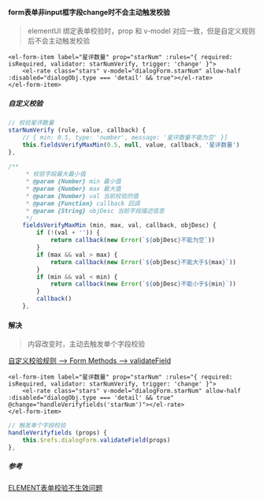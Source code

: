 #### form表单非input框字段change时不会主动触发校验

> elementUI 绑定表单校验时，prop 和 v-model 对应一致，但是自定义规则后不会主动触发校验

```vue
<el-form-item label="星评数量" prop="starNum" :rules="{ required: isRequired, validator: starNumVerify, trigger: 'change' }">
    <el-rate class="stars" v-model="dialogForm.starNum" allow-half :disabled="dialogObj.type === 'detail' && true"></el-rate>
</el-form-item>
```

##### 自定义校验

```js
// 校验星评数量
starNumVerify (rule, value, callback) {
    // { min: 0.5, type: 'number', message: '星评数量不能为空' }]
    this.fieldsVerifyMaxMin(0.5, null, value, callback, '星评数量')
},
    
/**
     * 校验字段最大最小值
     * @param {Number} min 最小值
     * @param {Number} max 最大值
     * @param {Number} val 当前校验的值
     * @param {Function} callback 回调
     * @param {String} objDesc 当前字段描述信息
     */
    fieldsVerifyMaxMin (min, max, val, callback, objDesc) {
        if (!(val + '')) {
            return callback(new Error(`${objDesc}不能为空`))
        }
        if (max && val > max) {
            return callback(new Error(`${objDesc}不能大于${max}`))
        }
        if (min && val < min) {
            return callback(new Error(`${objDesc}不能小于${min}`))
        }
        callback()
    },
```

#### 解决

> 内容改变时，主动去触发单个字段校验

[自定义校验规则 --> Form Methods --> validateField](https://element.eleme.io/#/zh-CN/component/form)

```vue
<el-form-item label="星评数量" prop="starNum" :rules="{ required: isRequired, validator: starNumVerify, trigger: 'change' }">
    <el-rate class="stars" v-model="dialogForm.starNum" allow-half :disabled="dialogObj.type === 'detail' && true" @change="handleVerifyfields('starNum')"></el-rate>
</el-form-item>
```

```js
// 触发单个字段校验
handleVerifyfields (props) {
    this.$refs.dialogForm.validateField(props)
},
```

##### 参考

[ELEMENT表单校验不生效问题](https://www.freesion.com/article/93441052591/)

